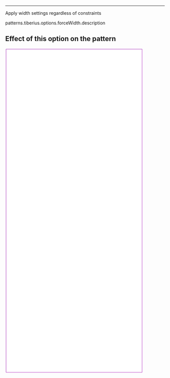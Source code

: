 ---

Apply width settings regardless of constraints

patterns.tiberius.options.forceWidth.description

## Effect of this option on the pattern
![This image shows the effect of this option by superimposing several variants that have a different value for this option](tiberius_forcewidth_sample.svg "Effect of this option on the pattern")